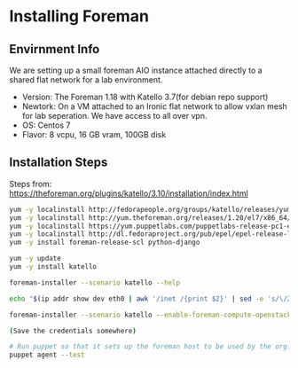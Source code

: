 # Installing Foreman



## Envirnment Info

We are setting up a small foreman AIO instance attached directly to a shared flat network for a lab environment.

* Version: The Foreman 1.18 with Katello 3.7(for debian repo support)
* Newtork: On a VM attached to an Ironic flat network to allow vxlan mesh for lab seperation. We have access to all over vpn.
* OS: Centos 7
* Flavor: 8 vcpu, 16 GB vram, 100GB disk


## Installation Steps

Steps from: https://theforeman.org/plugins/katello/3.10/installation/index.html

```bash
yum -y localinstall http://fedorapeople.org/groups/katello/releases/yum/3.10/katello/el7/x86_64/katello-repos-latest.rpm
yum -y localinstall http://yum.theforeman.org/releases/1.20/el7/x86_64/foreman-release.rpm
yum -y localinstall https://yum.puppetlabs.com/puppetlabs-release-pc1-el-7.noarch.rpm
yum -y localinstall http://dl.fedoraproject.org/pub/epel/epel-release-latest-7.noarch.rpm
yum -y install foreman-release-scl python-django

yum -y update
yum -y install katello

foreman-installer --scenario katello --help

echo "$(ip addr show dev eth0 | awk '/inet /{print $2}' | sed -e 's/\/22//g') $(hostname).localdomain $(hostname)" >> /etc/hosts

foreman-installer --scenario katello --enable-foreman-compute-openstack --enable-foreman-compute-libvirt

(Save the credentials somewhere)

# Run puppet so that it sets up the foreman host to be used by the org.
puppet agent --test
```

